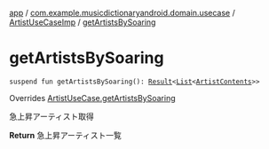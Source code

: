 [app](../../index.md) / [com.example.musicdictionaryandroid.domain.usecase](../index.md) / [ArtistUseCaseImp](index.md) / [getArtistsBySoaring](./get-artists-by-soaring.md)

# getArtistsBySoaring

`suspend fun getArtistsBySoaring(): `[`Result`](../../com.example.musicdictionaryandroid.domain.model.value/-result/index.md)`<`[`List`](https://kotlinlang.org/api/latest/jvm/stdlib/kotlin.collections/-list/index.html)`<`[`ArtistContents`](../../com.example.musicdictionaryandroid.domain.model.entity/-artist-contents/index.md)`>>`

Overrides [ArtistUseCase.getArtistsBySoaring](../-artist-use-case/get-artists-by-soaring.md)

急上昇アーティスト取得

**Return**
急上昇アーティスト一覧

